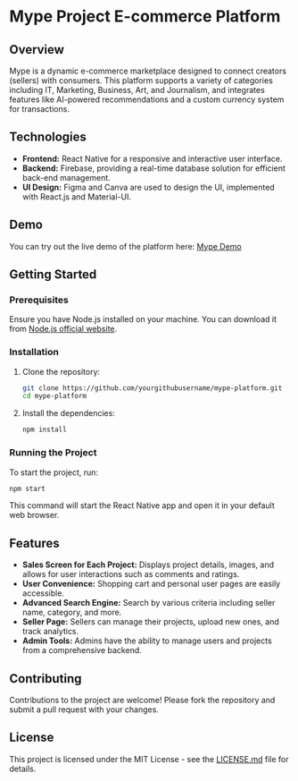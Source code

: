 # Mype Project E-commerce Platform

## Overview
Mype is a dynamic e-commerce marketplace designed to connect creators (sellers) with consumers. This platform supports a variety of categories including IT, Marketing, Business, Art, and Journalism, and integrates features like AI-powered recommendations and a custom currency system for transactions.

## Technologies
- **Frontend:** React Native for a responsive and interactive user interface.
- **Backend:** Firebase, providing a real-time database solution for efficient back-end management.
- **UI Design:** Figma and Canva are used to design the UI, implemented with React.js and Material-UI.

## Demo
You can try out the live demo of the platform here: [Mype Demo](https://mype3100.netlify.app/)

## Getting Started

### Prerequisites
Ensure you have Node.js installed on your machine. You can download it from [Node.js official website](https://nodejs.org/).

### Installation
1. Clone the repository:
   ```bash
   git clone https://github.com/yourgithubusername/mype-platform.git
   cd mype-platform
   ```
2. Install the dependencies:
   ```bash
   npm install
   ```

### Running the Project
To start the project, run:
```bash
npm start
```
This command will start the React Native app and open it in your default web browser.

## Features
- **Sales Screen for Each Project:** Displays project details, images, and allows for user interactions such as comments and ratings.
- **User Convenience:** Shopping cart and personal user pages are easily accessible.
- **Advanced Search Engine:** Search by various criteria including seller name, category, and more.
- **Seller Page:** Sellers can manage their projects, upload new ones, and track analytics.
- **Admin Tools:** Admins have the ability to manage users and projects from a comprehensive backend.

## Contributing
Contributions to the project are welcome! Please fork the repository and submit a pull request with your changes.

## License
This project is licensed under the MIT License - see the [LICENSE.md](LICENSE) file for details.
